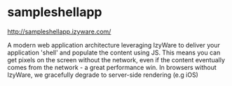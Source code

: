 # sampleshellapp
http://sampleshellapp.izyware.com/

A modern web application architecture leveraging IzyWare to deliver your application 'shell' and populate the content using JS. This means you can get pixels on the screen without the network, even if the content eventually comes from the network - a great performance win. In browsers without IzyWare, we gracefully degrade to server-side rendering (e.g iOS)
